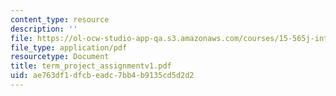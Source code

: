 ```yaml
---
content_type: resource
description: ''
file: https://ol-ocw-studio-app-qa.s3.amazonaws.com/courses/15-565j-integrating-esystems-global-information-systems-spring-2002/ae763df1dfcbeadc7bb4b9135cd5d2d2_term_project_assignmentv1.pdf
file_type: application/pdf
resourcetype: Document
title: term_project_assignmentv1.pdf
uid: ae763df1-dfcb-eadc-7bb4-b9135cd5d2d2
---
```

